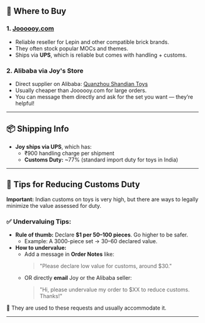 <!-- slide -->

## 🛒 Where to Buy

### **1. [Joooooy.com](https://joooooy.com/)**
- Reliable reseller for Lepin and other compatible brick brands.
- They often stock popular MOCs and themes.
- Ships via **UPS**, which is reliable but comes with handling + customs.

### **2. Alibaba via Joy's Store**
- Direct supplier on Alibaba: [Quanzhou Shandian Toys](https://quanzhoushandian.en.alibaba.com/)
- Usually cheaper than Joooooy.com for large orders.
- You can message them directly and ask for the set you want — they’re helpful!

---

## 📦 Shipping Info

- **Joy ships via UPS**, which has:
  - ₹900 handling charge per shipment
  - **Customs Duty:** ~77% (standard import duty for toys in India)
  
---

## 🧾 Tips for Reducing Customs Duty

**Important:** Indian customs on toys is very high, but there are ways to legally minimize the value assessed for duty.

### ✅ Undervaluing Tips:
- **Rule of thumb:** Declare **$1 per 50–100 pieces**. Go higher to be safer.
  - Example: A 3000-piece set → $30–$60 declared value.
- **How to undervalue:**
  - Add a message in **Order Notes** like:
    > "Please declare low value for customs, around $30."
  - OR directly **email** Joy or the Alibaba seller:
    > "Hi, please undervalue my order to $XX to reduce customs. Thanks!"

💬 They are used to these requests and usually accommodate it.

---